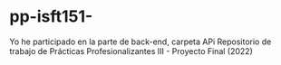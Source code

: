 # pp-isft151-
Yo he participado en la parte de back-end, carpeta APi
Repositorio de trabajo de Prácticas Profesionalizantes III - Proyecto Final (2022)
